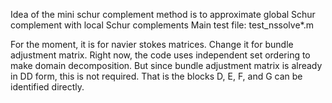 Idea of the mini schur complement method is to approximate global Schur complement with local Schur complements
Main test file: test_nssolve*.m

For the moment, it is for navier stokes matrices. Change it for bundle adjustment matrix. 
Right now, the code uses independent set ordering to make domain decomposition. 
But since bundle adjustment matrix is already in DD form, this is not required. That is the blocks D, E, F, and G can be 
identified directly.
